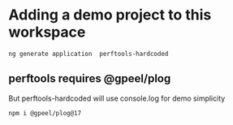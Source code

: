 # Adding a demo project to this workspace

    ng generate application  perftools-hardcoded

## perftools requires @gpeel/plog

But perftools-hardcoded will use console.log for demo simplicity

    npm i @gpeel/plog@17

